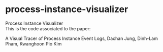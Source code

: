 # process-instance-visualizer
Process Instance Visualizer  
This is the code associated to the paper:

A Visual Tracer of Process Instance Event Logs, Dachan Jung, Dinh-Lam Pham, Kwanghoon Pio Kim
